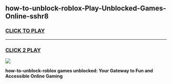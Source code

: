 
## how-to-unblock-roblox-Play-Unblocked-Games-Online-sshr8
<h3>
<a href="https://premium76.site?title=how-to-unblock-roblox&ref=25A">CLICK TO PLAY</a></h3>
<hr>

<h3>
<a href="https://premium76.site?title=how-to-unblock-roblox&ref=25A">CLICK 2 PLAY</a>
  
</h3>

<a href="https://premium76.site?title=how-to-unblock-roblox&ref=25A"><img src="https://clearcache.store/games.png"></a>


**how-to-unblock-roblox games unblocked: Your Gateway to Fun and Accessible Online Gaming**

